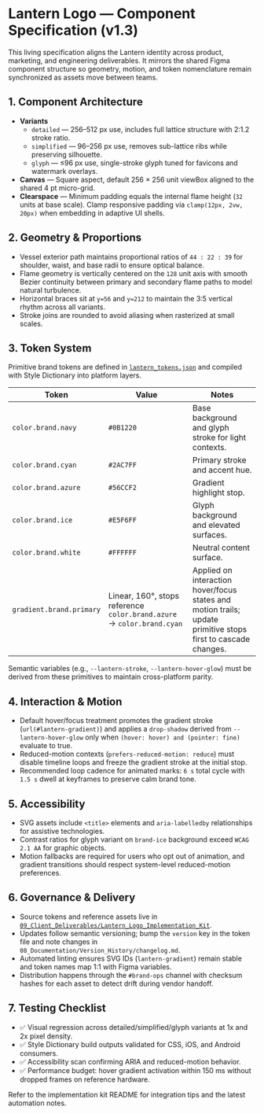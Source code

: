 # Lantern Logo — Component Specification (v1.3)

This living specification aligns the Lantern identity across product, marketing, and engineering deliverables. It mirrors the shared Figma component structure so geometry, motion, and token nomenclature remain synchronized as assets move between teams.

## 1. Component Architecture

- **Variants**
  - `detailed` — 256–512 px use, includes full lattice structure with 2:1.2 stroke ratio.
  - `simplified` — 96–256 px use, removes sub-lattice ribs while preserving silhouette.
  - `glyph` — ≤96 px use, single-stroke glyph tuned for favicons and watermark overlays.
- **Canvas** — Square aspect, default 256 × 256 unit viewBox aligned to the shared 4 pt micro-grid.
- **Clearspace** — Minimum padding equals the internal flame height (`32` units at base scale). Clamp responsive padding via `clamp(12px, 2vw, 20px)` when embedding in adaptive UI shells.

## 2. Geometry & Proportions

- Vessel exterior path maintains proportional ratios of `44 : 22 : 39` for shoulder, waist, and base radii to ensure optical balance.
- Flame geometry is vertically centered on the `128` unit axis with smooth Bezier continuity between primary and secondary flame paths to model natural turbulence.
- Horizontal braces sit at `y=56` and `y=212` to maintain the 3:5 vertical rhythm across all variants.
- Stroke joins are rounded to avoid aliasing when rasterized at small scales.

## 3. Token System

Primitive brand tokens are defined in [`lantern_tokens.json`](../09_Client_Deliverables/Lantern_Logo_Implementation_Kit/lantern_tokens.json) and compiled with Style Dictionary into platform layers.

| Token | Value | Notes |
| --- | --- | --- |
| `color.brand.navy` | `#0B1220` | Base background and glyph stroke for light contexts. |
| `color.brand.cyan` | `#2AC7FF` | Primary stroke and accent hue. |
| `color.brand.azure` | `#56CCF2` | Gradient highlight stop. |
| `color.brand.ice` | `#E5F6FF` | Glyph background and elevated surfaces. |
| `color.brand.white` | `#FFFFFF` | Neutral content surface. |
| `gradient.brand.primary` | Linear, 160°, stops reference `color.brand.azure` → `color.brand.cyan` | Applied on interaction hover/focus states and motion trails; update primitive stops first to cascade changes. |

Semantic variables (e.g., `--lantern-stroke`, `--lantern-hover-glow`) must be derived from these primitives to maintain cross-platform parity.

## 4. Interaction & Motion

- Default hover/focus treatment promotes the gradient stroke (`url(#lantern-gradient)`) and applies a `drop-shadow` derived from `--lantern-hover-glow` only when `(hover: hover) and (pointer: fine)` evaluate to true.
- Reduced-motion contexts (`prefers-reduced-motion: reduce`) must disable timeline loops and freeze the gradient stroke at the initial stop.
- Recommended loop cadence for animated marks: `6 s` total cycle with `1.5 s` dwell at keyframes to preserve calm brand tone.

## 5. Accessibility

- SVG assets include `<title>` elements and `aria-labelledby` relationships for assistive technologies.
- Contrast ratios for glyph variant on `brand-ice` background exceed `WCAG 2.1 AA` for graphic objects.
- Motion fallbacks are required for users who opt out of animation, and gradient transitions should respect system-level reduced-motion preferences.

## 6. Governance & Delivery

- Source tokens and reference assets live in [`09_Client_Deliverables/Lantern_Logo_Implementation_Kit`](../09_Client_Deliverables/Lantern_Logo_Implementation_Kit/).
- Updates follow semantic versioning; bump the `version` key in the token file and note changes in `08_Documentation/Version_History/changelog.md`.
- Automated linting ensures SVG IDs (`lantern-gradient`) remain stable and token names map 1:1 with Figma variables.
- Distribution happens through the `#brand-ops` channel with checksum hashes for each asset to detect drift during vendor handoff.

## 7. Testing Checklist

- ✅ Visual regression across detailed/simplified/glyph variants at 1x and 2x pixel density.
- ✅ Style Dictionary build outputs validated for CSS, iOS, and Android consumers.
- ✅ Accessibility scan confirming ARIA and reduced-motion behavior.
- ✅ Performance budget: hover gradient activation within 150 ms without dropped frames on reference hardware.

Refer to the implementation kit README for integration tips and the latest automation notes.
